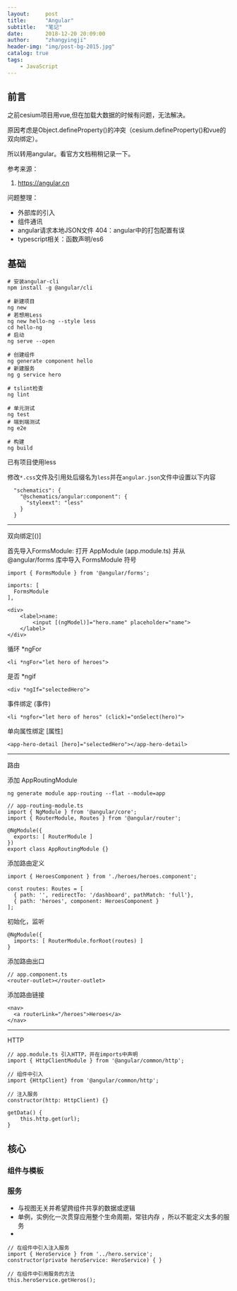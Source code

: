 ```yaml
---
layout:     post
title:      "Angular"
subtitle:   "笔记"
date:       2018-12-20 20:09:00
author:     "zhangyingji"
header-img: "img/post-bg-2015.jpg"
catalog: true
tags:
    - JavaScript
---
```


## 前言

之前cesium项目用vue,但在加载大数据的时候有问题，无法解决。

原因考虑是Object.defineProperty()的冲突（cesium.defineProperty()和vue的双向绑定）。

所以转用angular。看官方文档稍稍记录一下。

参考来源：

1. https://angular.cn

问题整理：

- 外部库的引入
- 组件通讯
- angular请求本地JSON文件 404：angular中的打包配置有误
- typescript相关：函数声明/es6

## 基础

```
# 安装angular-cli
npm install -g @angular/cli

# 新建项目
ng new 
# 若想用Less
ng new hello-ng --style less
cd hello-ng
# 启动
ng serve --open

# 创建组件
ng generate component hello
# 新建服务
ng g service hero

# tslint检查
ng lint

# 单元测试
ng test
# 端到端测试
ng e2e

# 构建
ng build
```

已有项目使用less

修改`*.css`文件及引用处后缀名为`less`并在`angular.json`文件中设置以下内容

```
  "schematics": {
    "@schematics/angular:component": {
      "styleext": "less"
    }
  }
```

---

双向绑定[()]

首先导入FormsModule: 打开 AppModule (app.module.ts) 并从 @angular/forms 库中导入 FormsModule 符号

```
import { FormsModule } from '@angular/forms';

imports: [
  FormsModule
],
```

```
<div>
    <label>name:
        <input [(ngModel)]="hero.name" placeholder="name">
    </label>
</div>
```

循环 *ngFor

```
<li *ngFor="let hero of heroes">
```

是否 *ngif

```
<div *ngIf="selectedHero">
```

事件绑定 (事件)

```
<li *ngfor="let hero of heros" (click)="onSelect(hero)">
```

单向属性绑定 [属性]

```
<app-hero-detail [hero]="selectedHero"></app-hero-detail>
```
---

路由

添加 AppRoutingModule

```
ng generate module app-routing --flat --module=app

// app-routing-module.ts
import { NgModule } from '@angular/core';
import { RouterModule, Routes } from '@angular/router';

@NgModule({
  exports: [ RouterModule ]
})
export class AppRoutingModule {}
```

添加路由定义

```
import { HeroesComponent } from './heroes/heroes.component';

const routes: Routes = [
  { path: '', redirectTo: '/dashboard', pathMatch: 'full'},
  { path: 'heroes', component: HeroesComponent }
];
```

初始化，监听

```
@NgModule({
  imports: [ RouterModule.forRoot(routes) ]
}
```

添加路由出口

```
// app.component.ts
<router-outlet></router-outlet>
```

添加路由链接

```
<nav>
  <a routerLink="/heroes">Heroes</a>
</nav>
```

---

HTTP

```
// app.module.ts 引入HTTP，并在imports中声明
import { HttpClientModule } from '@angular/common/http';

// 组件中引入
import {HttpClient} from '@angular/common/http';

// 注入服务
constructor(http: HttpClient) {}

getData() {
    this.http.get(url);
}
```

## 核心

### 组件与模板


### 服务

- 与视图无关并希望跨组件共享的数据或逻辑
- 单例，实例化一次贯穿应用整个生命周期，常驻内存
，所以不能定义太多的服务
- 

```
// 在组件中引入注入服务
import { HeroService } from '../hero.service';
constructor(private heroService: HeroService) { }

// 在组件中引用服务的方法
this.heroService.getHeros();
```
